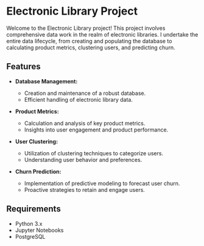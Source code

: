 # Electronic Library Project

Welcome to the Electronic Library project! This project involves comprehensive data work in the realm of electronic libraries. I undertake the entire data lifecycle, from creating and populating the database to calculating product metrics, clustering users, and predicting churn.

## Features

- **Database Management:**
  - Creation and maintenance of a robust database.
  - Efficient handling of electronic library data.

- **Product Metrics:**
  - Calculation and analysis of key product metrics.
  - Insights into user engagement and product performance.

- **User Clustering:**
  - Utilization of clustering techniques to categorize users.
  - Understanding user behavior and preferences.

- **Churn Prediction:**
  - Implementation of predictive modeling to forecast user churn.
  - Proactive strategies to retain and engage users.

## Requirements
- Python 3.x
- Jupyter Notebooks
- PostgreSQL
